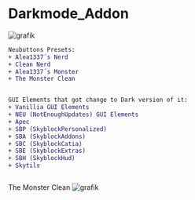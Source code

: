 # Darkmode_Addon
![grafik](https://github.com/Alea1337/Darkmode_Addon/assets/40134808/2226537f-98af-4225-8714-4115f699fa4b)

```diff
Neubuttons Presets:
+ Alea1337´s Nerd
+ Clean Nerd
+ Alea1337´s Monster
+ The Monster Clean 


GUI Elements that got change to Dark version of it:
+ Vanillia GUI Elements
+ NEU (NotEnoughUpdates) GUI Elements
+ Apec
+ SBP (SkyblockPersonalized)
+ SBA (SkyblockAddons)
+ SBC (SkyblockCatia)
+ SBE (SkyblockExtras)
+ SBH (SkyblockHud)
+ Skytils



```
The Monster Clean 
![grafik](https://github.com/Alea1337/Darkmode_Addon/assets/40134808/4960bf8e-59b3-4253-9060-7ab5b71685e2)


